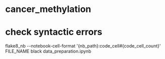 # cancer_methylation

# check syntactic errors
flake8_nb --notebook-cell-format '{nb_path}:code_cell#{code_cell_count}' FILE_NAME
black data_preparation.ipynb